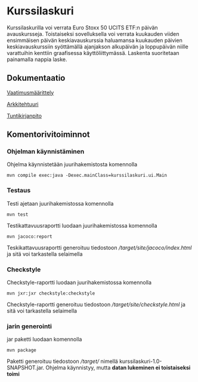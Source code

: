 # Kurssilaskuri

Kurssilaskurilla voi verrata Euro Stoxx 50 UCITS ETF:n päivän avauskursseja. Toistaiseksi sovelluksella voi verrata kuukauden viiden ensimmäisen päivän keskiavauskurssia haluamansa kuukauden päivien keskiavauskurssiin syöttämällä ajanjakson alkupäivän ja loppupäivän niille varattuihin kenttiin graafisessa käyttöliittymässä. Laskenta suoritetaan painamalla nappia laske.

## Dokumentaatio

[Vaatimusmäärittely](https://github.com/Haimis/ot-harjoitustyo/blob/master/dokumentaatio/vaatimusmaarittely.md)

[Arkkitehtuuri](https://github.com/Haimis/ot-harjoitustyo/blob/master/dokumentaatio/arkkitehtuuri.md)

[Tuntikirjanpito](https://github.com/Haimis/ot-harjoitustyo/blob/master/dokumentaatio/tuntikirjanpito.md)

## Komentorivitoiminnot

### Ohjelman käynnistäminen

Ohjelma käynnistetään juurihakemistosta komennolla

```
mvn compile exec:java -Dexec.mainClass=kurssilaskuri.ui.Main
```

### Testaus

Testi ajetaan juurihakemistossa komennolla

```
mvn test
```

Testikattavuusraportti luodaan juurihakemistossa komennolla

```
mvn jacoco:report
```
Teskikattavuusraportti generoituu tiedostoon _/target/site/jacoco/index.html_ ja sitä voi tarkastella selaimella

### Checkstyle

Checkstyle-raportti luodaan juurihakemistossa komennolla

```
mvn jxr:jxr checkstyle:checkstyle
```
Checkstyle-raportti generoituu tiedostoon _/target/site/checkstyle.html_ ja sitä voi tarkastella selaimella

### jarin generointi

jar paketti luodaan komennolla 

```
mvn package
```
Paketti generoituu tiedostoon _/target/_ nimellä kurssilaskuri-1.0-SNAPSHOT.jar. Ohjelma käynnistyy, mutta **datan lukeminen ei toistaiseksi toimi**
